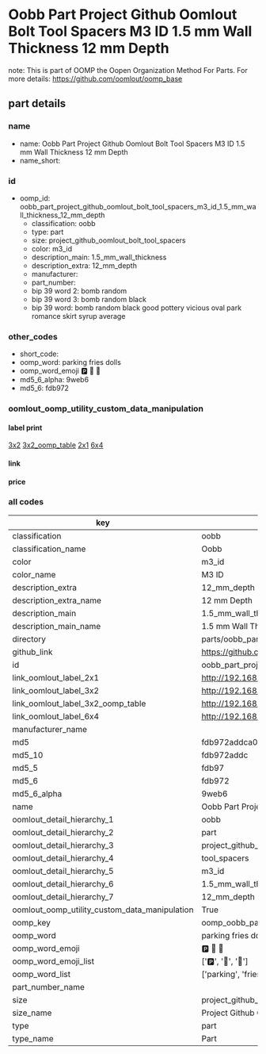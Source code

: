 # Oobb Part Project Github Oomlout Bolt Tool Spacers M3 ID 1.5 mm Wall Thickness 12 mm Depth  

note: This is part of OOMP the Oopen Organization Method For Parts. For more details: https://github.com/oomlout/oomp_base

##  part details
  







### name
* name: Oobb Part Project Github Oomlout Bolt Tool Spacers M3 ID 1.5 mm Wall Thickness 12 mm Depth
* name_short: 
### id
* oomp_id: oobb_part_project_github_oomlout_bolt_tool_spacers_m3_id_1.5_mm_wall_thickness_12_mm_depth
  * classification: oobb
  * type: part
  * size: project_github_oomlout_bolt_tool_spacers
  * color: m3_id
  * description_main: 1.5_mm_wall_thickness
  * description_extra: 12_mm_depth
  * manufacturer: 
  * part_number: 
  * bip 39 word 2: bomb random
  * bip 39 word 3: bomb random black
  * bip 39 word: bomb random black good pottery vicious oval park romance skirt syrup average

### other_codes
* short_code: 
* oomp_word: parking fries dolls
* oomp_word_emoji :parking: :fries: :dolls:
* md5_6_alpha: 9web6
* md5_6: fdb972






### oomlout_oomp_utility_custom_data_manipulation
#### label print
[3x2](http://192.168.1.245:1112/?label=oomp%209web6)
[3x2_oomp_table](http://192.168.1.108:1112/?label=oomp%209web6)
[2x1](http://192.168.1.242:1112/?label=oomp%209web6)
[6x4](http://192.168.1.55:1112/?label=oomp%209web6)    

#### link

                              

#### price







### all codes 
| key | value |  
| --- | --- |  
| classification | oobb |  
| classification_name | Oobb |  
| color | m3_id |  
| color_name | M3 ID |  
| description_extra | 12_mm_depth |  
| description_extra_name | 12 mm Depth |  
| description_main | 1.5_mm_wall_thickness |  
| description_main_name | 1.5 mm Wall Thickness |  
| directory | parts/oobb_part_project_github_oomlout_bolt_tool_spacers_m3_id_1.5_mm_wall_thickness_12_mm_depth |  
| github_link | https://github.com/oomlout/oomlout_oomp_part_src/tree/main/parts/oobb_part_project_github_oomlout_bolt_tool_spacers_m3_id_1.5_mm_wall_thickness_12_mm_depth |  
| id | oobb_part_project_github_oomlout_bolt_tool_spacers_m3_id_1.5_mm_wall_thickness_12_mm_depth |  
| link_oomlout_label_2x1 | http://192.168.1.242:1112/?label=oomp%209web6 |  
| link_oomlout_label_3x2 | http://192.168.1.245:1112/?label=oomp%209web6 |  
| link_oomlout_label_3x2_oomp_table | http://192.168.1.108:1112/?label=oomp%209web6 |  
| link_oomlout_label_6x4 | http://192.168.1.55:1112/?label=oomp%209web6 |  
| manufacturer_name |  |  
| md5 | fdb972addca053b7ce5476462dec68c9 |  
| md5_10 | fdb972addc |  
| md5_5 | fdb97 |  
| md5_6 | fdb972 |  
| md5_6_alpha | 9web6 |  
| name | Oobb Part Project Github Oomlout Bolt Tool Spacers M3 ID 1.5 mm Wall Thickness 12 mm Depth |  
| oomlout_detail_hierarchy_1 | oobb |  
| oomlout_detail_hierarchy_2 | part |  
| oomlout_detail_hierarchy_3 | project_github_bolt |  
| oomlout_detail_hierarchy_4 | tool_spacers |  
| oomlout_detail_hierarchy_5 | m3_id |  
| oomlout_detail_hierarchy_6 | 1.5_mm_wall_thickness |  
| oomlout_detail_hierarchy_7 | 12_mm_depth |  
| oomlout_oomp_utility_custom_data_manipulation | True |  
| oomp_key | oomp_oobb_part_project_github_oomlout_bolt_tool_spacers_m3_id_1.5_mm_wall_thickness_12_mm_depth |  
| oomp_word | parking fries dolls |  
| oomp_word_emoji | :parking: :fries: :dolls: |  
| oomp_word_emoji_list | [':parking:', ':fries:', ':dolls:'] |  
| oomp_word_list | ['parking', 'fries', 'dolls'] |  
| part_number_name |  |  
| size | project_github_oomlout_bolt_tool_spacers |  
| size_name | Project Github Oomlout Bolt Tool Spacers |  
| type | part |  
| type_name | Part |  
